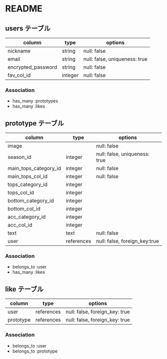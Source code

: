 # README

## users テーブル

| column             | type       | options                       |
| ------------------ | ---------- | ----------------------------- |
| nickname           | string     | null: false                   |
| email              | string     | null: false, uniqueness: true |
| encrypted_password | string     | null: false                   |
| fav_col_id         | integer    | null: false                   |

### Association
- has_many :prototypes
- has_many :likes

## prototype テーブル

| column                | type       | options                       |
| --------------------- | ---------- | ----------------------------- |
| image                 |            | null: false                   |
| season_id             | integer    | null: false, uniqueness: true |
| main_tops_category_id | integer    | null: false                   |
| main_tops_col_id      | integer    | null: false                   |
| tops_category_id      | integer    |                               |
| tops_col_id           | integer    |                               |
| bottom_category_id    | integer    |                               |
| bottom_col_id         | integer    |                               |
| acc_category_id       | integer    |                               |
| acc_col_id            | integer    |                               |
| text                  | text       | null: false                   |
| user                  | references | null: false, foreign_key:true |

### Association
- belongs_to :user
- has_many   :likes

## like テーブル

| column            | type       | options                        |
| ----------------- | ---------- | ------------------------------ |
| user              | references | null: false, foreign_key: true |
| prototype         | references | null: false, foreign_key: true |

### Association
- belongs_to :user
- belongs_to :prototype
